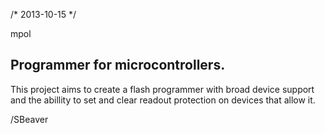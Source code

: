 /* 2013-10-15 */

mpol

Programmer for microcontrollers.
---
This project aims to create a flash programmer with broad device support and the abillity to set and clear readout protection on devices that allow it. 

/SBeaver
